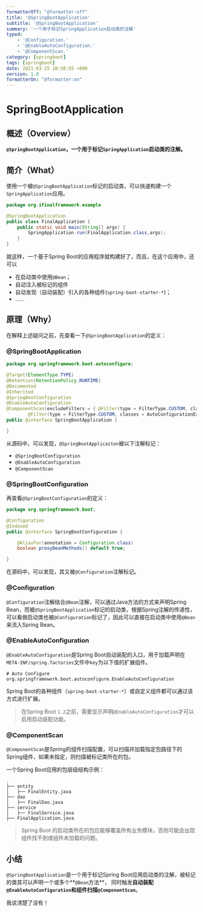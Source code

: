 ```yaml
---
formatterOff: "@formatter:off"
title: '@SpringBootApplication'
subtitle: '@SpringBootApplication'
summary: '一个用于标记SpringApplication启动类的注解'
typed: 
    - '@Configuration.'
    - '@EnableAutoConfiguration.'
    - '@ComponentScan.'
category: [springboot]
tags: [springboot] 
date: 2021-03-25 10:58:55 +800 
version: 1.0
formatterOn: "@formatter:on"
---
```


# SpringBootApplication

## 概述（Overview）

**`@SpringBootApplication`，一个用于标记`SpringApplication`启动类的注解。**

## 简介（What）

使用一个被`@SpringBootApplication`标记的启动类，可以快速构建一个`SpringApplication`应用。

```java
package org.ifinalframework.example

@SpringBootApplication
public class FinalApplication {
    public static void main(String[] args) {
        SpringApplication.run(FinalApplication.class,args);
    }
}
```

就这样，一个基于Spring Boot的应用程序就构建好了，而且，在这个应用中，还可以

* 在启动类中使用`@Bean`；
* 自动注入被标记的组件
* 自动发现（自动装配）引入的各种组件(`spring-boot-starter-*`)；
* ……

## 原理（Why）

在解释上述疑问之前，先查看一下`@SpringBootApplication`的定义：

### @SpringBootApplication

```java
package org.springframework.boot.autoconfigure;

@Target(ElementType.TYPE)
@Retention(RetentionPolicy.RUNTIME)
@Documented
@Inherited
@SpringBootConfiguration
@EnableAutoConfiguration
@ComponentScan(excludeFilters = { @Filter(type = FilterType.CUSTOM, classes = TypeExcludeFilter.class),
		@Filter(type = FilterType.CUSTOM, classes = AutoConfigurationExcludeFilter.class) })
public @interface SpringBootApplication {

}
```

从源码中，可以发现，`@SpringBootApplicaiton`被以下注解标记：

* `@SpringBootConfiguration`
* `@EnableAutoConfiguration`
* `@ComponentScan`

### @SpringBootConfiguration

再查看`@SpringBootConfiguration`的定义：

```java
package org.springframework.boot;

@Configuration
@Indexed
public @interface SpringBootConfiguration {

	@AliasFor(annotation = Configuration.class)
	boolean proxyBeanMethods() default true;

}
```

在源码中，可以发现，其又被`@Configuration`注解标记。

### @Configuration

`@Configuration`注解结合`@Bean`注解，可以通过Java方法的方式来声明Spring Bean，而被`@SpringBootApplication`标记的启动类，根据Spring注解的传递性，可以看做启动类也被`@Configuration`标记了，因此可以直接在启动类中使用`@Bean`来流入Spring Bean。

### @EnableAutoConfiguration

`@EnableAutoConfiguration`是Spring Boot自动装配的入口，用于加载声明在`META-INF/spring.factories`文件中`key`为以下值的扩展组件。

```properties
# Auto Configure
org.springframework.boot.autoconfigure.EnableAutoConfiguration
```

Spring Boot的各种组件（`spring-boot-starter-*`）或自定义组件都可以通过该方式进行扩展。

> 在Spring Boot `1.2`之前，需要显示声明`@EnableAutoConfiguration`才可以启用启动装配功能。

### @ComponentScan

`@ComponentScan`是Spring的组件扫描配置，可以扫描并加载指定包路径下的Spring组件，如果未指定，则扫描被标记类所在的包。

一个Spring Boot应用的包层级结构示例：

```text
.
├── entity
│   ├── FinalEntity.java
├── dao 
│   ├── FinalDao.java
├── service 
│   ├── FinalService.java
├── FinalApplication.java
```

> Spring Boot 的启动类所在的包应能够覆盖所有业务模块，否则可能会出现组件找不到或组件未加载的问题。

## 小结

`@SpringBootApplication`是一个用于标记Spring Boot应用启动类的注解，被标记的类其可以声明一个或多个**`@Bean`方法**， 同时触发**自动装配`@EnableAutoConfiguration`**和**组件扫描`@ComponentScan`**。

我说清楚了没有！